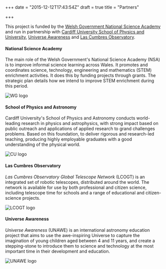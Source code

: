 +++
date = "2015-12-12T17:43:54Z"
draft = true
title = "Partners"

+++

This project is funded by the [Welsh Government National Science Academy](http://gov.wales/topics/science-and-technology/science/national-science-academy/?lang=en) and run in partnership with [Cardiff University School of Physics and University](https://www.astro.cf.ac.uk), [Universe Awareness](http://www.unawe.org) and [Las Cumbres Observatory](http://www.lcogt.net).


#### National Science Academy 

The main role of the Welsh Government's National Science Academy (NSA) is to improve informal science learning across Wales. It promotes and coordinates science, technology, engineering and mathematics (STEM) enrichment activities. It does this by funding projects through grants. The strategic plan details how we intend to improve STEM enrichment during this period.

![WG logo](/images/WG_logo.png)

#### School of Physics and Astronomy

Cardiff University's School of Physics and Astronomy conducts world-leading research in physics and astrophysics, with strong impact based on public outreach and applications of applied research to grand challenges problems. Based on this foundation, to deliver rigorous and research-led teaching, producing highly employable graduates with a good understanding of the physical world.

![CU logo](/images/cardiffuniversitylogo.jpg) 

#### Las Cumbres Observatory

*Las Cumbres Observatory Global Telescope Network* (LCOGT) is an integrated set of robotic telescopes, distributed around the world. The network is available for use by both professional and citizen science, including telescope time for schools and a range of educational and citizen-science projects.

![LCOGT logo](/images/lcogt_logo.png)

#### Universe Awareness

*Universe Awareness* (UNAWE) is an international astronomy education project that aims to use the awe-inspiring Universe to capture the imagination of young children aged between 4 and 11 years, and create a stepping-stone to introduce them to science and technology at the most important time in their development and education.

![UNAWE logo](/images/unawe_logo.jpg)
